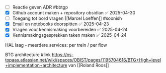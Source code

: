 - [ ] Reactie geven ADR #bbtgp 
- [x] Github account maken + repository obsidian ✅ 2025-04-30
- [ ] Toegang tot bord vragen [[Marcel Loeffen]] #soonish
- [x] Email en notebooks doorspitten ✅ 2025-04-23
- [x] Vragen voor kennismaking voorbereiden ✅ 2025-04-24
- [x] Kennismakingsgesprekken taken maken ✅ 2025-04-24

HAL laag - meerdere services: per trein / per flow

BTG architecture #link https://ns-topaas.atlassian.net/wiki/spaces/OBIST/pages/1195704616/BTG+High+level+implementation+architecture van [[Roland Roos]]



